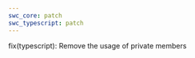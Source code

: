 ```yaml
---
swc_core: patch
swc_typescript: patch
---
```


fix(typescript): Remove the usage of private members
